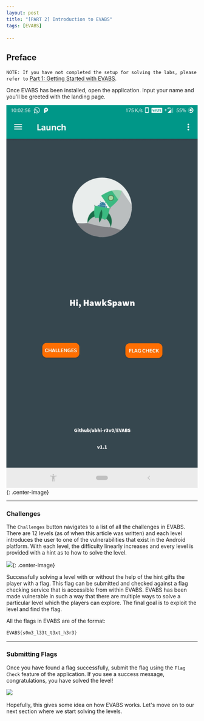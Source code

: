 ```yaml
---
layout: post
title: "[PART 2] Introduction to EVABS"
tags: [EVABS]

---
```

## Preface

`NOTE:
If you have not completed the setup for solving the labs, please refer to` [Part 1: Getting Started with EVABS](https://www.hawkspawn.com/blog/getting-started-with-evabs/).

Once EVABS has been installed, open the application. Input your name and you'll be greeted with the landing page.

![](/images/EVABSP2/newui.jpg){: .center-image}


---
### Challenges
The `Challenges` button navigates to a list of all the challenges in EVABS. There are 12 levels (as of when this article was written) and each level introduces the user to one of the vulnerabilities that exist in the Android platform. With each level, the difficulty linearly increases and every level is provided with a hint as to how to solve the level. 

![](https://github.com/abhi-r3v0/EVABS/blob/master/docs/images/ss2.jpg){: .center-image}

Successfully solving a level with or without the help of the hint gifts the player with a flag. This flag can be submitted and checked against a flag checking service that is accessible from within EVABS. EVABS has been made vulnerable in such a way that there are multiple ways to solve a particular level which the players can explore. The final goal is to exploit the level and find the flag.

All the flags in EVABS are of the format:

```java
EVABS{s0m3_l33t_t3xt_h3r3}
```

---
### Submitting Flags

Once you have found a flag successfully, submit the flag using the `Flag Check` feature of the application. If you see a success message, congratulations, you have solved the level! 

![](..images/EVABSP2/flagcheck.jpg)

Hopefully, this gives some idea on how EVABS works. 
Let's move on to our next section where we start solving the levels. 
